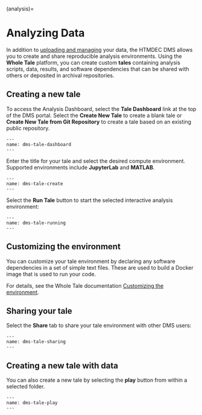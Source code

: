(analysis)=
# Analyzing Data

In addition to [uploading and managing](manage-data) your data, the HTMDEC DMS
allows you to create and share reproducible analysis environments. Using the
**Whole Tale** platform, you can create custom **tales** containing analysis
scripts, data, results, and software dependencies that can be shared with others
or deposited in archival repositories.

## Creating a new tale

To access the Analysis Dashboard, select the **Tale Dashboard** link at the top
of the DMS portal. Select the **Create New Tale** to create a blank tale or
**Create New Tale from Git Repository** to create a tale based on an existing
public repository.

```{figure} images/htmdec-tale-create-dashboard.png
---
name: dms-tale-dashboard
---
```

Enter the title for your tale and select the desired compute environment.
Supported environments include **JupyterLab** and **MATLAB**.

```{figure} images/htmdec-tale-create.png
---
name: dms-tale-create
---
```

Select the **Run Tale** button to start the selected interactive analysis
environment:

```{figure} images/htmdec-tale-running.png
---
name: dms-tale-running
---
```

## Customizing the environment

You can customize your tale environment by declaring any software dependencies
in a set of simple text files. These are used to build a Docker image that is
used to run your code.

For details, see the Whole Tale documentation [Customizing the
environment](https://wholetale.readthedocs.io/en/stable/users_guide/customizing.html).


## Sharing your tale

Select the **Share** tab to share your tale environment with other DMS users:

```{figure} images/htmdec-tale-sharing.png
---
name: dms-tale-sharing
---
```

## Creating a new tale with data

You can also create a new tale by selecting the **play** button from within a
selected folder.

```{figure} images/htmdec-tale-play.png
---
name: dms-tale-play
---
```
